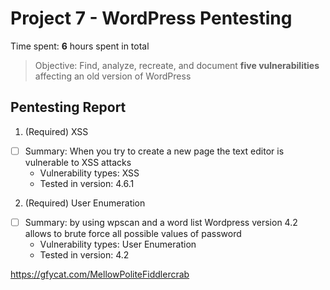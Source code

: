 # Project 7 - WordPress Pentesting

Time spent: **6** hours spent in total

> Objective: Find, analyze, recreate, and document **five vulnerabilities** affecting an old version of WordPress

## Pentesting Report

1. (Required) XSS
  - [ ] Summary: When you try to create a new page the text editor is vulnerable to XSS attacks
    - Vulnerability types: XSS
    - Tested in version: 4.6.1

2. (Required) User Enumeration
  - [ ] Summary: by using wpscan and a word list Wordpress version 4.2 allows to brute force all possible values of password
    - Vulnerability types: User Enumeration
    - Tested in version: 4.2

https://gfycat.com/MellowPoliteFiddlercrab
